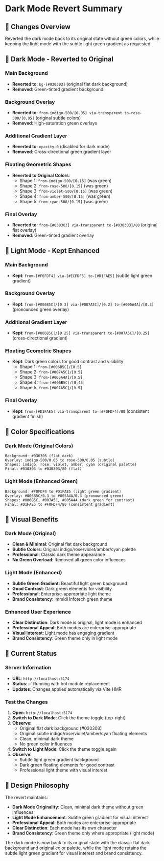 # Dark Mode Revert Summary

## 🎯 **Changes Overview**

Reverted the dark mode back to its original state without green colors, while keeping the light mode with the subtle light green gradient as requested.

## 🌙 **Dark Mode - Reverted to Original**

### Main Background
- **Reverted to**: `bg-[#030303]` (original flat dark background)
- **Removed**: Green-tinted gradient background

### Background Overlay
- **Reverted to**: `from-indigo-500/[0.05] via-transparent to-rose-500/[0.05]` (original subtle colors)
- **Removed**: High-saturation green overlays

### Additional Gradient Layer
- **Reverted to**: `opacity-0` (disabled for dark mode)
- **Removed**: Cross-directional green gradient layer

### Floating Geometric Shapes
- **Reverted to Original Colors**:
  - Shape 1: `from-indigo-500/[0.15]` (was green)
  - Shape 2: `from-rose-500/[0.15]` (was green)
  - Shape 3: `from-violet-500/[0.15]` (was green)
  - Shape 4: `from-amber-500/[0.15]` (was green)
  - Shape 5: `from-cyan-500/[0.15]` (was green)

### Final Overlay
- **Reverted to**: `from-[#030303] via-transparent to-[#030303]/80` (original flat overlay)
- **Removed**: Green-tinted gradient overlay

## 🌅 **Light Mode - Kept Enhanced**

### Main Background
- **Kept**: `from-[#F0FDF4] via-[#ECFDF5] to-[#D1FAE5]` (subtle light green gradient)

### Background Overlay
- **Kept**: `from-[#006B5C]/[0.3] via-[#007A5C]/[0.2] to-[#005A4A]/[0.3]` (pronounced green overlay)

### Additional Gradient Layer
- **Kept**: `from-[#006B5C]/[0.25] via-transparent to-[#007A5C]/[0.25]` (cross-directional gradient)

### Floating Geometric Shapes
- **Kept**: Dark green colors for good contrast and visibility
  - Shape 1: `from-[#006B5C]/[0.5]`
  - Shape 2: `from-[#007A5C]/[0.5]`
  - Shape 3: `from-[#005A4A]/[0.5]`
  - Shape 4: `from-[#006B5C]/[0.45]`
  - Shape 5: `from-[#007A5C]/[0.5]`

### Final Overlay
- **Kept**: `from-[#D1FAE5] via-transparent to-[#F0FDF4]/80` (consistent gradient finish)

## 🎨 **Color Specifications**

### Dark Mode (Original Colors)
```
Background: #030303 (flat dark)
Overlay: indigo-500/0.05 to rose-500/0.05 (subtle)
Shapes: indigo, rose, violet, amber, cyan (original palette)
Final: #030303 to #030303/80 (flat)
```

### Light Mode (Enhanced Green)
```
Background: #F0FDF4 to #D1FAE5 (light green gradient)
Overlay: #006B5C/0.3 to #005A4A/0.3 (pronounced green)
Shapes: #006B5C, #007A5C, #005A4A (dark green for contrast)
Final: #D1FAE5 to #F0FDF4/80 (consistent gradient)
```

## 🎯 **Visual Benefits**

### Dark Mode (Original)
- **Clean & Minimal**: Original flat dark background
- **Subtle Colors**: Original indigo/rose/violet/amber/cyan palette
- **Professional**: Classic dark theme appearance
- **No Green Overload**: Removed all green color influences

### Light Mode (Enhanced)
- **Subtle Green Gradient**: Beautiful light green background
- **Good Contrast**: Dark green elements for visibility
- **Professional**: Enterprise-appropriate light theme
- **Brand Consistency**: Immidi Infotech green theme

### Enhanced User Experience
- **Clear Distinction**: Dark mode is original, light mode is enhanced
- **Professional Appeal**: Both modes are enterprise-appropriate
- **Visual Interest**: Light mode has engaging gradient
- **Brand Consistency**: Green theme only in light mode

## 🚀 **Current Status**

### Server Information
- **URL**: `http://localhost:5174`
- **Status**: ✅ Running with hot module replacement
- **Updates**: Changes applied automatically via Vite HMR

### Test the Changes
1. **Open**: `http://localhost:5174`
2. **Switch to Dark Mode**: Click the theme toggle (top-right)
3. **Observe**: 
   - Original flat dark background (#030303)
   - Original subtle indigo/rose/violet/amber/cyan floating elements
   - Clean, minimal dark theme
   - No green color influences
4. **Switch to Light Mode**: Click the theme toggle again
5. **Observe**: 
   - Subtle light green gradient background
   - Dark green floating elements for good contrast
   - Professional light theme with visual interest

## 🎨 **Design Philosophy**

The revert maintains:
- **Dark Mode Originality**: Clean, minimal dark theme without green influences
- **Light Mode Enhancement**: Subtle green gradient for visual interest
- **Professional Appeal**: Both modes are enterprise-appropriate
- **Clear Distinction**: Each mode has its own character
- **Brand Consistency**: Green theme only where appropriate (light mode)

The dark mode is now back to its original state with the classic flat dark background and original color palette, while the light mode retains the subtle light green gradient for visual interest and brand consistency.

